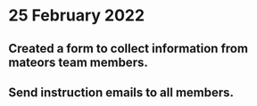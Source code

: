 # 25 February 2022

## Created a form to collect information from mateors team members.
## Send instruction emails to all members. 
